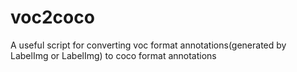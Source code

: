 # voc2coco
A useful script for converting voc format annotations(generated by LabelImg or LabelImg) to coco format annotations
